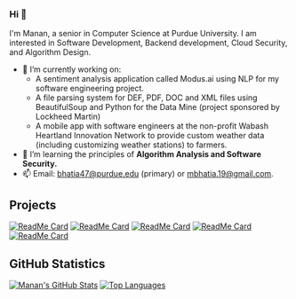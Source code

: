 ### Hi 👋
I'm Manan, a senior in Computer Science at Purdue University. I am interested in Software Development, Backend development, Cloud Security, and Algorithm Design.
- 🔭 I’m currently working on:
  - A sentiment analysis application called Modus.ai using NLP for my software engineering project.
  - A file parsing system for DEF, PDF, DOC and XML files using BeautifulSoup and Python for the Data Mine (project sponsored by Lockheed Martin)
  - A mobile app with software engineers at the non-profit Wabash Heartland Innovation Network to provide custom weather data (including customizing weather stations) to farmers.
- 🌱 I’m learning the principles of **Algorithm Analysis and Software Security.**
- 📫 Email: bhatia47@purdue.edu (primary) or mbhatia.19@gmail.com.

## Projects

[![ReadMe Card](https://github-readme-stats.vercel.app/api/pin/?username=Manan-Bhatia-0&repo=Modus.ai&theme=tokyonight)](https://github.com/Manan-Bhatia-0/Modus.ai)
[![ReadMe Card](https://github-readme-stats.vercel.app/api/pin/?username=Manan-Bhatia-0&repo=data-structs-and-algorithms&theme=tokyonight)](https://github.com/Manan-Bhatia-0/data-structs-and-algorithms)
[![ReadMe Card](https://github-readme-stats.vercel.app/api/pin/?username=Manan-Bhatia-0&repo=right-leaning-red-black-tree&theme=tokyonight)](https://github.com/Manan-Bhatia-0/right-leaning-red-black-tree)
[![ReadMe Card](https://github-readme-stats.vercel.app/api/pin/?username=Manan-Bhatia-0&repo=airport-management-system&theme=tokyonight)](https://github.com/Manan-Bhatia-0/airport-management-system)
[![ReadMe Card](https://github-readme-stats.vercel.app/api/pin/?username=sferia003&repo=ctracr&theme=tokyonight)](https://github.com/sferia003/ctracr)

## GitHub Statistics

[![Manan's GitHub Stats](https://github-readme-stats.vercel.app/api?username=Manan-Bhatia-0&theme=tokyonight&count_private=true&show_icons=true&include_all_commits&hide=prs)](https://github.com/Manan-Bhatia-0)
[![Top Languages](https://github-readme-stats.vercel.app/api/top-langs/?username=Manan-Bhatia-0&theme=tokyonight&exclude_repo=data-structs-and-algorithms&layout=compact&card_width=290)](https://github.com/Manan-Bhatia-0)



<!--
**Manan-Bhatia-0/Manan-Bhatia-0** is a ✨ _special_ ✨ repository because its `README.md` (this file) appears on your GitHub profile.
###### readme stats(display cards) credits: https://github.com/anuraghazra/github-readme-stats
Here are some ideas to get you started:

- 🔭 I’m currently working on ...
- 🌱 I’m currently learning ...
- 👯 I’m looking to collaborate on ...
- 🤔 I’m looking for help with ...
- 💬 Ask me about ...
- 📫 How to reach me: ...
- 😄 Pronouns: ...
- ⚡ Fun fact: ...
-->
